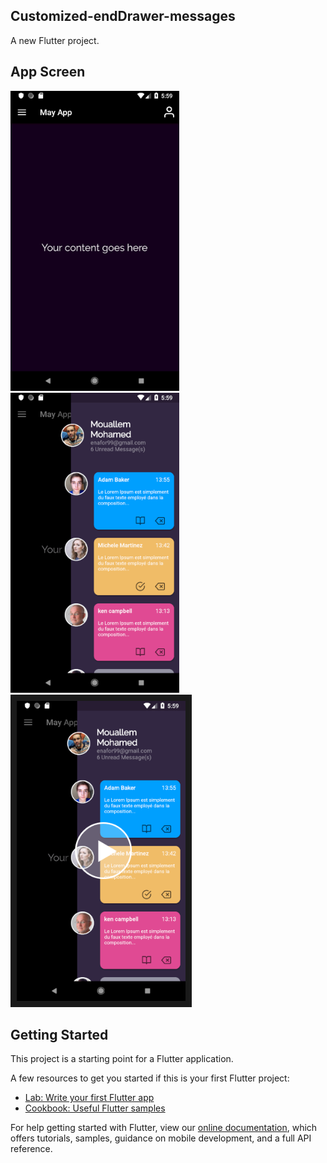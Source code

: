## Customized-endDrawer-messages


A new Flutter project.

## App Screen

<img src="screens/01.png" height="480px" > 	 <img height="480px" src="screens/02.png"><a href="http://www.youtube.com/watch?feature=player_embedded&v=FLW1XyUsXZg" target="_blank"><img src="screens/movie.png" alt="Animation app" height="480px" border="10" /></a>

## Getting Started

This project is a starting point for a Flutter application.

A few resources to get you started if this is your first Flutter project:

- [Lab: Write your first Flutter app](https://flutter.dev/docs/get-started/codelab)
- [Cookbook: Useful Flutter samples](https://flutter.dev/docs/cookbook)

For help getting started with Flutter, view our
[online documentation](https://flutter.dev/docs), which offers tutorials,
samples, guidance on mobile development, and a full API reference.
